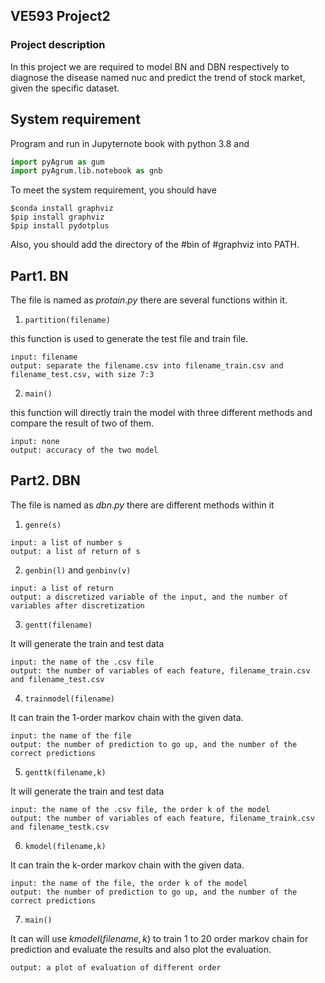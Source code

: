 ## VE593 Project2

### Project description

In this project we are required to model BN and DBN respectively to diagnose the disease named nuc and predict the trend of stock market, given the specific dataset.

## System requirement

Program and run in Jupyternote book with python 3.8 and

```python
import pyAgrum as gum
import pyAgrum.lib.notebook as gnb
```

To meet the system requirement, you should have

```shell
$conda install graphviz
$pip install graphviz
$pip install pydotplus
```

Also, you should add the directory of the #bin of #graphviz into PATH.

## Part1. BN

The file is named as $protain.py$ there are several functions within it.

1. `partition(filename)`
  
  this function is used to generate the test file and train file.
  
  ```
  input: filename
  output: separate the filename.csv into filename_train.csv and filename_test.csv, with size 7:3 
  ```
  
2. `main()`
  
  this function will directly train the model with three different methods and compare the result of two of them.
  
  ```
  input: none
  output: accuracy of the two model
  ```
  

## Part2. DBN

The file is named as $dbn.py$ there are different methods within it

1. `genre(s)`
  
  ```
  input: a list of number s
  output: a list of return of s
  ```
  
2. `genbin(l)` and `genbinv(v)`
  
  ```
  input: a list of return
  output: a discretized variable of the input, and the number of variables after discretization
  ```
  
3. `gentt(filename)`
  
  It will generate the train and test data
  
  ```
  input: the name of the .csv file
  output: the number of variables of each feature, filename_train.csv and filename_test.csv
  ```
  
4. `trainmodel(filename)`
  
  It can train the 1-order markov chain with the given data.
  
  ```
  input: the name of the file
  output: the number of prediction to go up, and the number of the correct predictions
  ```
  
5. `genttk(filename,k)`
  
  It will generate the train and test data
  
  ```
  input: the name of the .csv file, the order k of the model
  output: the number of variables of each feature, filename_traink.csv and filename_testk.csv
  ```
  
6. `kmodel(filename,k)`
  
  It can train the k-order markov chain with the given data.
  
  ```
  input: the name of the file, the order k of the model
  output: the number of prediction to go up, and the number of the correct predictions
  ```
  
7. `main()`
  
  It can will use $kmodel(filename,k)$ to train 1 to 20 order markov chain for prediction and evaluate the results and also plot the evaluation.
  
  ```
  output: a plot of evaluation of different order 
  ```
